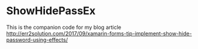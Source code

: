 # ShowHidePassEx
This is the companion code for my blog article
http://err2solution.com/2017/09/xamarin-forms-tip-implement-show-hide-password-using-effects/
